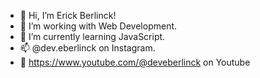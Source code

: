 - 👋 Hi, I’m Erick Berlinck!
- 👀 I’m working with Web Development.
- 🌱 I’m currently learning JavaScript.
- 📫 @dev.eberlinck on Instagram.
- 🎥 https://www.youtube.com/@deveberlinck on Youtube

<!---
BerlinckE/BerlinckE is a ✨ special ✨ repository because its `README.md` (this file) appears on your GitHub profile.
You can click the Preview link to take a look at your changes.
--->

